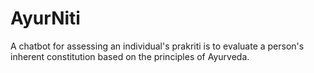 # AyurNiti
A chatbot for assessing an individual's prakriti is to evaluate a person's inherent constitution based on the principles of Ayurveda.
